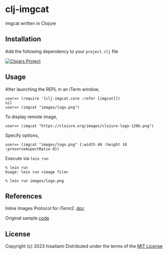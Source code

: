 # clj-imgcat

imgcat written in Clojure

## Installation

Add the following dependency to your `project.clj` file

[![Clojars Project](https://clojars.org/clj-imgcat/latest-version.svg)](https://clojars.org/clj-imgcat)

## Usage

After launching the REPL in an iTerm window,

```
user=> (require '[clj-imgcat.core :refer [imgcat]])
nil
user=> (imgcat "images/logo.png")
```
To display remote image,

```
user=> (imgcat "https://clojure.org/images/clojure-logo-120b.png")
```
Specify options,

```
user=> (imgcat "images/logo.png" {:width 40 :height 10 :preserveAspectRatio 0})
```

Execute via `lein run`

```
% lein run
Usage: lein run <image file>

% lein run images/logo.png
```

## References

Inline Images Protocol for iTerm2. [doc](https://www.iterm2.com/documentation-images.html)

Original sample [code](https://iterm2.com/utilities/imgcat)

## License

Copyright (c) 2023 hisaitami
Distributed under the terms of the [MIT License](LICENSE)

